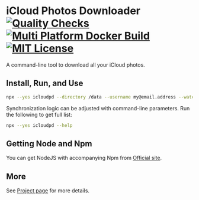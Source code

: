 # iCloud Photos Downloader [![Quality Checks](https://github.com/icloud-photos-downloader/icloud_photos_downloader/workflows/Quality%20Checks/badge.svg)](https://github.com/icloud-photos-downloader/icloud_photos_downloader/actions/workflows/quality-checks.yml) [![Multi Platform Docker Build](https://github.com/icloud-photos-downloader/icloud_photos_downloader/workflows/Docker%20Build/badge.svg)](https://github.com/icloud-photos-downloader/icloud_photos_downloader/actions/workflows/docker-build.yml) [![MIT License](https://img.shields.io/badge/license-MIT-blue.svg)](LICENSE.md)

A command-line tool to download all your iCloud photos.

## Install, Run, and Use

``` sh
npx --yes icloudpd --directory /data --username my@email.address --watch-with-interval 3600
```

Synchronization logic can be adjusted with command-line parameters. Run the following to get full list:

``` sh 
npx --yes icloudpd --help
``` 

## Getting Node and Npm

You can get NodeJS with accompanying Npm from [Official site](https://nodejs.org/en/download).

## More

See [Project page](https://github.com/icloud-photos-downloader/icloud_photos_downloader/) for more details.

